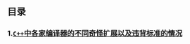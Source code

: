 ## 目录

### 1.[`C++`中各家编译器的不同奇怪扩展以及违背标准的情况](https://github.com/Mq-b/c-plus-plus/blob/master/md/C%2B%2B%E4%B8%AD%E5%90%84%E5%AE%B6%E7%BC%96%E8%AF%91%E5%99%A8%E7%9A%84%E4%B8%8D%E5%90%8C%E5%A5%87%E6%80%AA%E6%89%A9%E5%B1%95%E4%BB%A5%E5%8F%8A%E8%BF%9D%E8%83%8C%E6%A0%87%E5%87%86%E7%9A%84%E6%83%85%E5%86%B5.md)
